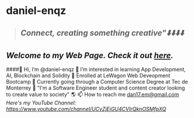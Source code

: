 # daniel-enqz
>## _**Connect, creating something creative"⬇️⬇️⬇️⬇️**_


## _*Welcome to my Web Page. Check it out [here](https://daniel-enqzm.github.io/daniel-enqz/).*_ 

####👋 Hi, I’m @daniel-enqz
👀 I’m interested in learning App Development, AI, Blockchain and Solidity
🚃 Enrolled at LeWagon Web Deveopment Bootcamp
💞 Currently going through a Computer Science Degree at Tec de Monterrey
🌱 "I'm a Software Engineer student and content creator looking to create value to society" 🌎
📫 How to reach me dan17.em@gmail.com
*Here's my YouTube Channel: https://www.youtube.com/channel/UCvZjEjGU4CVIrQknOSMfpXQ*
